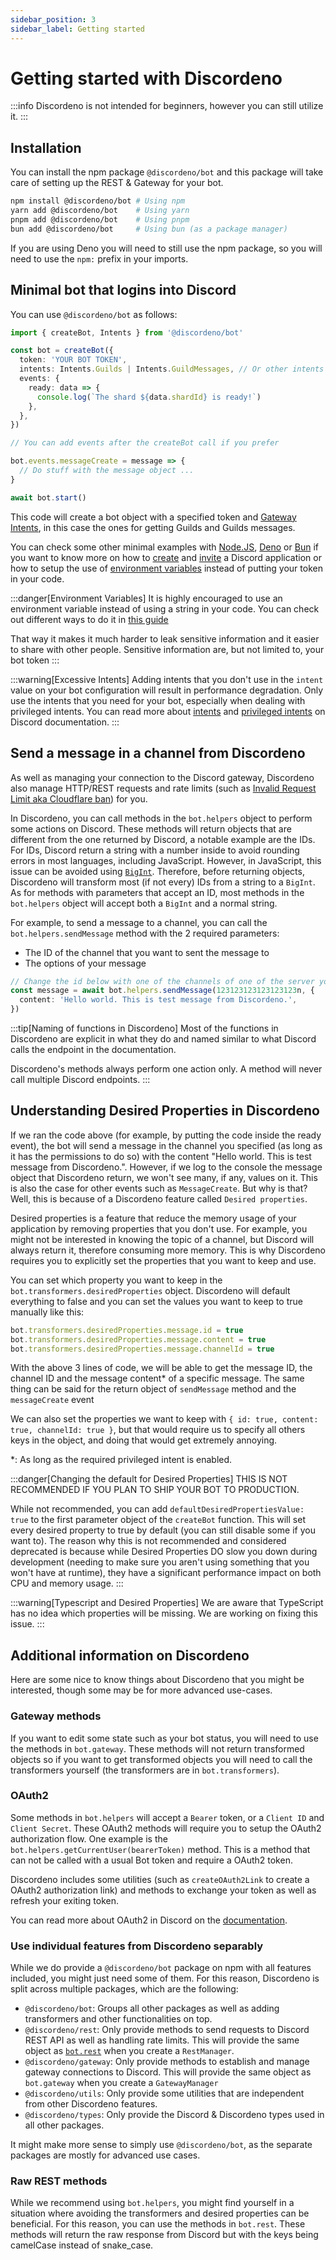 ```yaml
---
sidebar_position: 3
sidebar_label: Getting started
---
```


# Getting started with Discordeno

:::info
Discordeno is not intended for beginners, however you can still utilize it.
:::

## Installation

You can install the npm package `@discordeno/bot` and this package will take care of setting up the REST & Gateway for your bot.

```bash
npm install @discordeno/bot # Using npm
yarn add @discordeno/bot    # Using yarn
pnpm add @discordeno/bot    # Using pnpm
bun add @discordeno/bot     # Using bun (as a package manager)
```

If you are using Deno you will need to still use the npm package, so you will need to use the `npm:` prefix in your imports.

## Minimal bot that logins into Discord

You can use `@discordeno/bot` as follows:

```ts
import { createBot, Intents } from '@discordeno/bot'

const bot = createBot({
  token: 'YOUR BOT TOKEN',
  intents: Intents.Guilds | Intents.GuildMessages, // Or other intents that you might needs.
  events: {
    ready: data => {
      console.log(`The shard ${data.shardId} is ready!`)
    },
  },
})

// You can add events after the createBot call if you prefer

bot.events.messageCreate = message => {
  // Do stuff with the message object ...
}

await bot.start()
```

This code will create a bot object with a specified token and [Gateway Intents](https://discord.com/developers/docs/topics/gateway#gateway-intents), in this case the ones for getting Guilds and Guilds messages.

You can check some other minimal examples with [Node.JS](./examples/node.md), [Deno](./examples/deno.md) or [Bun](./examples/bun.md) if you want to know more on how to [create](./beginner/token.md) and [invite](./beginner/inviting.md) a Discord application or how to setup the use of [environment variables](./beginner/env.md) instead of putting your token in your code.

:::danger[Environment Variables]
It is highly encouraged to use an environment variable instead of using a string in your code. You can check out different ways to do it in [this guide](./beginner/env.md)

That way it makes it much harder to leak sensitive information and it easier to share with other people. Sensitive information are, but not limited to, your bot token
:::

:::warning[Excessive Intents]
Adding intents that you don't use in the `intent` value on your bot configuration will result in performance degradation. Only use the intents that you need for your bot, especially when dealing with privileged intents. You can read more about [intents](https://discord.com/developers/docs/topics/gateway#gateway-intents) and [privileged intents](https://discord.com/developers/docs/topics/gateway#privileged-intents) on Discord documentation.
:::

## Send a message in a channel from Discordeno

As well as managing your connection to the Discord gateway, Discordeno also manage HTTP/REST requests and rate limits (such as [Invalid Request Limit aka Cloudflare ban](https://discord.com/developers/docs/topics/rate-limits#invalid-request-limit-aka-cloudflare-bans)) for you.

In Discordeno, you can call methods in the `bot.helpers` object to perform some actions on Discord. These methods will return objects that are different from the one returned by Discord, a notable example are the IDs. For IDs, Discord return a string with a number inside to avoid rounding errors in most languages, including JavaScript. However, in JavaScript, this issue can be avoided using [`BigInt`](https://developer.mozilla.org/en-US/docs/Web/JavaScript/Reference/Global_Objects/BigInt). Therefore, before returning objects, Discordeno will transform most (if not every) IDs from a string to a `BigInt`. As for methods with parameters that accept an ID, most methods in the `bot.helpers` object will accept both a `BigInt` and a normal string.

For example, to send a message to a channel, you can call the `bot.helpers.sendMessage` method with the 2 required parameters:

- The ID of the channel that you want to sent the message to
- The options of your message

```ts
// Change the id below with one of the channels of one of the server your bot is in
const message = await bot.helpers.sendMessage(123123123123123123n, {
  content: 'Hello world. This is test message from Discordeno.',
})
```

:::tip[Naming of functions in Discordeno]
Most of the functions in Discordeno are explicit in what they do and named similar to what Discord calls the endpoint in the documentation.

Discordeno's methods always perform one action only. A method will never call multiple Discord endpoints.
:::

## Understanding Desired Properties in Discordeno

If we ran the code above (for example, by putting the code inside the ready event), the bot will send a message in the channel you specified (as long as it has the permissions to do so) with the content "Hello world. This is test message from Discordeno.". However, if we log to the console the message object that Discordeno return, we won't see many, if any, values on it. This is also the case for other events such as `MessageCreate`. But why is that? Well, this is because of a Discordeno feature called `Desired properties`.

Desired properties is a feature that reduce the memory usage of your application by removing properties that you don't use. For example, you might not be interested in knowing the topic of a channel, but Discord will always return it, therefore consuming more memory. This is why Discordeno requires you to explicitly set the properties that you want to keep and use.

You can set which property you want to keep in the `bot.transformers.desiredProperties` object. Discordeno will default everything to false and you can set the values you want to keep to true manually like this:

```ts
bot.transformers.desiredProperties.message.id = true
bot.transformers.desiredProperties.message.content = true
bot.transformers.desiredProperties.message.channelId = true
```

With the above 3 lines of code, we will be able to get the message ID, the channel ID and the message content\* of a specific message. The same thing can be said for the return object of `sendMessage` method and the `messageCreate` event

We can also set the properties we want to keep with `{ id: true, content: true, channelId: true }`, but that would require us to specify all others keys in the object, and doing that would get extremely annoying.

\*: As long as the required privileged intent is enabled.

:::danger[Changing the default for Desired Properties]
THIS IS NOT RECOMMENDED IF YOU PLAN TO SHIP YOUR BOT TO PRODUCTION.

While not recommended, you can add `defaultDesiredPropertiesValue: true` to the first parameter object of the `createBot` function. This will set every desired property to true by default (you can still disable some if you want to). The reason why this is not recommended and considered deprecated is because while Desired Properties DO slow you down during development (needing to make sure you aren't using something that you won't have at runtime), they have a significant performance impact on both CPU and memory usage.
:::

:::warning[Typescript and Desired Properties]
We are aware that TypeScript has no idea which properties will be missing. We are working on fixing this issue.
:::

## Additional information on Discordeno

Here are some nice to know things about Discordeno that you might be interested, though some may be for more advanced use-cases.

### Gateway methods

If you want to edit some state such as your bot status, you will need to use the methods in `bot.gateway`. These methods will not return transformed objects so if you want to get transformed objects you will need to call the transformers yourself (the transformers are in `bot.transformers`).

### OAuth2

Some methods in `bot.helpers` will accept a `Bearer` token, or a `Client ID` and `Client Secret`. These OAuth2 methods will require you to setup the OAuth2 authorization flow. One example is the `bot.helpers.getCurrentUser(bearerToken)` method. This is a method that can not be called with a usual Bot token and require a OAuth2 token.

Discordeno includes some utilities (such as `createOAuth2Link` to create a OAuth2 authorization link) and methods to exchange your token as well as refresh your exiting token.

<!-- TODO: Add a link to the page on how to use OAuth2 in Discordeno. -->

You can read more about OAuth2 in Discord on the [documentation](https://discord.com/developers/docs/topics/oauth2).

### Use individual features from Discordeno separably

While we do provide a `@discordeno/bot` package on npm with all features included, you might just need some of them. For this reason, Discordeno is split across multiple packages, which are the following:

- `@discordeno/bot`: Groups all other packages as well as adding transformers and other functionalities on top.
- `@discordeno/rest`: Only provide methods to send requests to Discord REST API as well as handling rate limits. This will provide the same object as [`bot.rest`](#raw-rest-methods) when you create a `RestManager`.
- `@discordeno/gateway`: Only provide methods to establish and manage gateway connections to Discord. This will provide the same object as `bot.gateway` when you create a `GatewayManager`
- `@discordeno/utils`: Only provide some utilities that are independent from other Discordeno features.
- `@discordeno/types`: Only provide the Discord & Discordeno types used in all other packages.

It might make more sense to simply use `@discordeno/bot`, as the separate packages are mostly for advanced use cases.

### Raw REST methods

While we recommend using `bot.helpers`, you might find yourself in a situation where avoiding the transformers and desired properties can be beneficial. For this reason, you can use the methods in `bot.rest`. These methods will return the raw response from Discord but with the keys being camelCase instead of snake_case.
